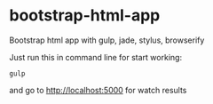 # bootstrap-html-app
Bootstrap html app with gulp, jade, stylus, browserify

Just run this in command line for start working:

```
gulp
```

and go to <a href="http://localhost:5000" target="_blank">http://localhost:5000</a> for watch results

